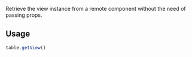 
Retrieve the view instance from a remote component without the need of passing props.

## Usage

```ts
table.getView()
```
